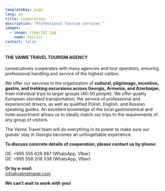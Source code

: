 ```yaml
---
templateKey: page
lang: en
title: Cooperation
description: "Professional tourism services "
images:
  - image: /img/102.jpg
    name: tbilisi
contact: false
---
```

#### THE VAIME TRAVEL TOURISM AGENCY

consecutively cooperates with many agencies and tour operators, ensuring professional handling and service of the highest calibre.


We offer our services in the organization of **cultural, pilgrimage, incentive, gastro, and trekking excursions across Georgia, Armenia, and Azerbaijan**, from individual trips to larger groups (40-50 people). We offer quality European-standard transportation, the service of professional and experienced drivers, as well as qualified Polish, English, and Russian speaking guides. An excellent knowledge of the local gastronomical and
hotel assortment allows us to ideally match our trips to the requirements of any group of visitors.


The Vaime Travel team will do everything in its power to make sure our guests’ stay in
Georgia becomes an unforgettable experience.

**To discuss concrete details of cooperation, please contact us by phone:**

GE: +995 555 628 887 (WhatsApp, VIber)\
GE: +995 558 206 038 (WhatsApp, VIber)


**Or by e-mail:**\
info@vaimetravel.com

**We can’t wait to work with you!**
